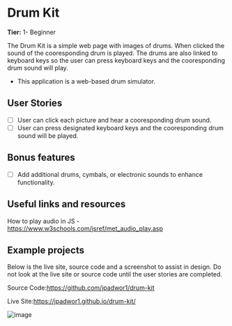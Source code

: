 # Drum Kit

**Tier:** 1- Beginner

The Drum Kit is a simple web page with images of drums. When clicked the sound of the cooresponding drum is played. The drums are also linked to keyboard keys so the user can press keyboard keys and the cooresponding drum sound will play.

-   This application is a web-based drum simulator.


## User Stories

-   [ ] User can click each picture and hear a cooresponding drum sound.
-   [ ] User can press designated keyboard keys and the cooresponding drum sound will be played.

## Bonus features

-   [ ] Add additional drums, cymbals, or electronic sounds to enhance functionality.

## Useful links and resources

How to play audio in JS - https://www.w3schools.com/jsref/met_audio_play.asp

## Example projects

Below is the live site, source code and a screenshot to assist in design. Do not look at the live site or source code until the user stories are completed.

Source Code:https://github.com/jpadwor1/drum-kit

Live Site:https://jpadwor1.github.io/drum-kit/

![image](https://user-images.githubusercontent.com/128070765/235483649-0d36f4d3-befa-4495-91ea-57f0a1578ce3.png)
